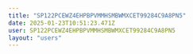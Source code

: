 ```yaml
---
title: "SP122PCEWZ4EHPBPVMMHSMBWMXCET99284C9A8PN5"
date: 2025-01-23T10:51:23.471Z
user: SP122PCEWZ4EHPBPVMMHSMBWMXCET99284C9A8PN5
layout: "users"
---
```

    